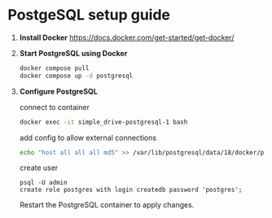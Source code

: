 # PostgeSQL setup guide

1. **Install Docker**
   https://docs.docker.com/get-started/get-docker/

2. **Start PostgreSQL using Docker**
   ```bash
   docker compose pull
   docker compose up -d postgresql
   ```

3. **Configure PostgreSQL**

   connect to container
   ```bash
   docker exec -it simple_drive-postgresql-1 bash
   ```
   add config to allow external connections
   ```bash
   echo "host all all all md5" >> /var/lib/postgresql/data/18/docker/pg_hba.conf
   ```
   create user
   ```
   psql -U admin
   create role postgres with login createdb password 'postgres';
   ```
   Restart the PostgreSQL container to apply changes.
